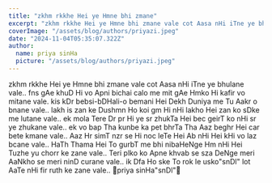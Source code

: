 ```yaml
---
title: "zkhm rkkhe Hei ye Hmne bhi zmane"
excerpt: "zkhm rkkhe Hei ye Hmne bhi zmane vale cot Aasa nHi iTne ye bhulane vale"
coverImage: "/assets/blog/authors/priyazi.jpeg"
date: "2024-11-04T05:35:07.322Z"
author:
  name: priya sinHa
  picture: "/assets/blog/authors/priyazi.jpeg"
---
```

zkhm rkkhe Hei ye Hmne bhi zmane vale
cot Aasa nHi iTne ye bhulane vale..
     fns gAe khuD Hi vo Apni bichai calo me 
     mit gAe Hmko Hi kafir vo mitane vale.
kis kDr bebsi-bDHali-o bemani Hei
Dekh Duniya me Tu Aakr o bnane vale..
      lakh is zan ke Dushmn Ho koi gm Hi nHi
      lakho Hei zan ko sDke me lutane vale..
ek mola Tere Dr pr Hi ye sr  zhukTa Hei
bec geirT ko nHi sr ye zhukane vale..
     ek vo bap Tha kunbe ka pet bhrTa Tha
     Aaz beghr Hei car bete kmane vale..
Aaz Hr simT nzr se Hi noc leTe Hei
Ab nHi Hei kHi vo laz bcane vale..
      HaTh Thama Hei To gurbT me bhi nibaHeNge
      Hm nHi Hei Tuzhe yu chorr ke zane vale..
Teri plko  ko Apne khvab se sza DeNge
meri AaNkho se meri ninD curane vale..
     ik Dfa Ho ske To rok le usko"snDl"
      lot AaTe nHi fir ruth ke zane vale..
           💐priya sinHa"snDl"💐
